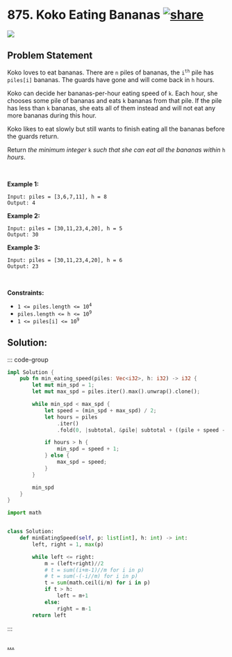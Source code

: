 # 875. Koko Eating Bananas [![share]](https://leetcode.com/problems/koko-eating-bananas/)

![][medium]

## Problem Statement

<p>Koko loves to eat bananas. There are <code>n</code> piles of bananas, the <code>i<sup>th</sup></code> pile has <code>piles[i]</code> bananas. The guards have gone and will come back in <code>h</code> hours.</p>
<p>Koko can decide her bananas-per-hour eating speed of <code>k</code>. Each hour, she chooses some pile of bananas and eats <code>k</code> bananas from that pile. If the pile has less than <code>k</code> bananas, she eats all of them instead and will not eat any more bananas during this hour.</p>
<p>Koko likes to eat slowly but still wants to finish eating all the bananas before the guards return.</p>
<p>Return <em>the minimum integer</em> <code>k</code> <em>such that she can eat all the bananas within</em> <code>h</code> <em>hours</em>.</p>
<p> </p>
<p><strong class="example">Example 1:</strong></p>

```
Input: piles = [3,6,7,11], h = 8
Output: 4
```

<p><strong class="example">Example 2:</strong></p>

```
Input: piles = [30,11,23,4,20], h = 5
Output: 30
```

<p><strong class="example">Example 3:</strong></p>

```
Input: piles = [30,11,23,4,20], h = 6
Output: 23
```

<p> </p>
<p><strong>Constraints:</strong></p>
<ul>
<li><code>1 &lt;= piles.length &lt;= 10<sup>4</sup></code></li>
<li><code>piles.length &lt;= h &lt;= 10<sup>9</sup></code></li>
<li><code>1 &lt;= piles[i] &lt;= 10<sup>9</sup></code></li>
</ul>

## Solution:

::: code-group

```rs [Rust]
impl Solution {
    pub fn min_eating_speed(piles: Vec<i32>, h: i32) -> i32 {
        let mut min_spd = 1;
        let mut max_spd = piles.iter().max().unwrap().clone();

        while min_spd < max_spd {
            let speed = (min_spd + max_spd) / 2;
            let hours = piles
                .iter()
                .fold(0, |subtotal, &pile| subtotal + ((pile + speed - 1) / speed));

            if hours > h {
                min_spd = speed + 1;
            } else {
                max_spd = speed;
            }
        }

        min_spd
    }
}

```

```py [Python]
import math


class Solution:
    def minEatingSpeed(self, p: list[int], h: int) -> int:
        left, right = 1, max(p)

        while left <= right:
            m = (left+right)//2
            # t = sum((i+m-1)//m for i in p)
            # t = sum(-(-i//m) for i in p)
            t = sum(math.ceil(i/m) for i in p)
            if t > h:
                left = m+1
            else:
                right = m-1
        return left

```

:::

### [_..._](#)

```

```

<!----------------------------------{ link }--------------------------------->

[share]: https://graph.org/file/3ea5234dda646b71c574a.png
[easy]: https://img.shields.io/badge/Difficulty-Easy-bright.svg
[medium]: https://img.shields.io/badge/Difficulty-Medium-yellow.svg
[hard]: https://img.shields.io/badge/Difficulty-Hard-red.svg
